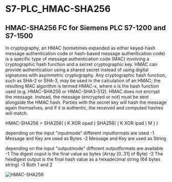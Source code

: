 # S7-PLC_HMAC-SHA256
## HMAC-SHA256 FC for Siemens PLC S7-1200 and S7-1500
In cryptography, an HMAC (sometimes expanded as either keyed-hash message authentication code or hash-based message authentication code)
is a specific type of message authentication code (MAC) involving a cryptographic hash function and a secret cryptographic key.
HMAC can provide authentication using a shared secret instead of using digital signatures with asymmetric cryptography.
Any cryptographic hash function, such as SHA-2 or SHA-3, may be used in the calculation of an HMAC; 
the resulting MAC algorithm is termed HMAC-x, where x is the hash function used (e.g. HMAC-SHA256 or HMAC-SHA3-512).
HMAC does not encrypt the message. Instead, the message (encrypted or not) must be sent alongside the HMAC hash. 
Parties with the secret key will hash the message again themselves, and if it is authentic, the received and computed hashes will match. 

HMAC-SHA256 = SHA256( ( K XOR opad ) <concat> SHA256( ( K XOR ipad ) <concat> M ) )

depending on the input "inputmode" different inputformats are used
 -1   Message and Key are used as Bytes
 -2   Message and Key are used as String

depending on the input "outputmode" different outputformats are available
 -1   The digest ouput is the final value as bytes (Array [0..31] of Byte)
 -2   The hexdigest output is the final hash value as a hexadecimal string (64 bytes string)
 -3   Both 1 and 2
 
![HMAC-SHA256](https://github.com/user-attachments/assets/ae1047e6-189b-4f92-9a73-a58d6404cc68)
